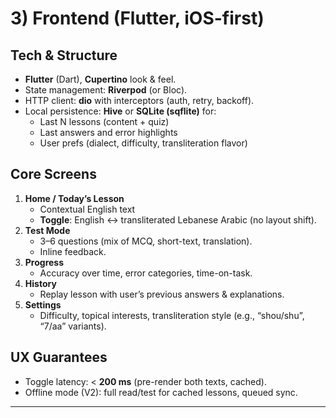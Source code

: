 # 3) Frontend (Flutter, iOS-first)

## Tech & Structure
- **Flutter** (Dart), **Cupertino** look & feel.
- State management: **Riverpod** (or Bloc).
- HTTP client: **dio** with interceptors (auth, retry, backoff).
- Local persistence: **Hive** or **SQLite (sqflite)** for:
  - Last N lessons (content + quiz)
  - Last answers and error highlights
  - User prefs (dialect, difficulty, transliteration flavor)

## Core Screens
1. **Home / Today’s Lesson**
   - Contextual English text
   - **Toggle**: English ↔ transliterated Lebanese Arabic (no layout shift).
2. **Test Mode**
   - 3–6 questions (mix of MCQ, short-text, translation).
   - Inline feedback.
3. **Progress**
   - Accuracy over time, error categories, time-on-task.
4. **History**
   - Replay lesson with user’s previous answers & explanations.
5. **Settings**
   - Difficulty, topical interests, transliteration style (e.g., “shou/shu”, “7/aa” variants).

## UX Guarantees
- Toggle latency: < **200 ms** (pre-render both texts, cached).
- Offline mode (V2): full read/test for cached lessons, queued sync.

---
